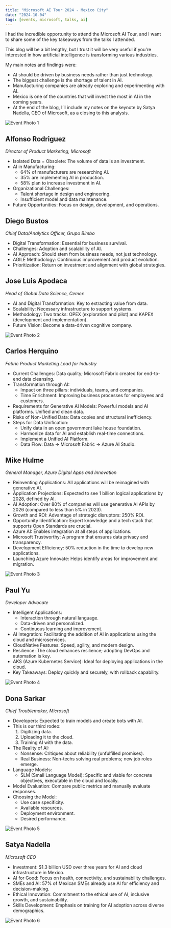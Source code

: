```yaml
---
title: "Microsoft AI Tour 2024 - Mexico City"
date: "2024-10-04"
tags: [events, microsoft, talks, ai]
---
```


I had the incredible opportunity to attend the Microsoft AI Tour, and I want to share some of the key takeaways from the talks I attended.

This blog will be a bit lengthy, but I trust it will be very useful if you're interested in how artificial intelligence is transforming various industries.

<!--more-->

My main notes and findings were:

- AI should be driven by business needs rather than just technology.
- The biggest challenge is the shortage of talent in AI.
- Manufacturing companies are already exploring and experimenting with AI.
- Mexico is one of the countries that will invest the most in AI in the coming years.
- At the end of the blog, I’ll include my notes on the keynote by Satya Nadella, CEO of Microsoft, as a closing to this analysis.

![Event Photo 1](/images/microsoft-ai-tour/pastedImage_12.png)

## Alfonso Rodriguez

_Director of Product Marketing, Microsoft_

- Isolated Data = Obsolete: The volume of data is an investment.
- AI in Manufacturing:
  - 64% of manufacturers are researching AI.
  - 35% are implementing AI in production.
  - 58% plan to increase investment in AI.
- Organizational Challenges:
  - Talent shortage in design and engineering.
  - Insufficient model and data maintenance.
- Future Opportunities: Focus on design, development, and operations.

## Diego Bustos

_Chief Data/Analytics Officer, Grupo Bimbo_

- Digital Transformation: Essential for business survival.
- Challenges: Adoption and scalability of AI.
- AI Approach: Should stem from business needs, not just technology.
- AGILE Methodology: Continuous improvement and product evolution.
- Prioritization: Return on investment and alignment with global strategies.

## Jose Luis Apodaca

_Head of Global Data Science, Cemex_

- AI and Digital Transformation: Key to extracting value from data.
- Scalability: Necessary infrastructure to support systems.
- Methodology: Two tracks: OPEX (exploration and pilot) and KAPEX (development and implementation).
- Future Vision: Become a data-driven cognitive company.

![Event Photo 2](/images/microsoft-ai-tour/pastedImage_13.png)

## Carlos Herquino

_Fabric Product Marketing Lead for Industry_

- Current Challenges: Data quality; Microsoft Fabric created for end-to-end data cleansing.
- Transformation through AI:
  - Impact on three pillars: individuals, teams, and companies.
  - Time Enrichment: Improving business processes for employees and customers.
- Requirements for Generative AI Models: Powerful models and AI platforms. Unified and clean data.
- Risks of Non-Unified Data: Data copies and structural inefficiency.
- Steps for Data Unification:
  - Unify data in an open government lake house foundation.
  - Harmonize data for AI and establish real-time connections.
  - Implement a Unified AI Platform.
  - Data Flow: Data → Microsoft Fabric → Azure AI Studio.

## Mike Hulme

_General Manager, Azure Digital Apps and Innovation_

- Reinventing Applications: All applications will be reimagined with generative AI.
- Application Projections: Expected to see 1 billion logical applications by 2028, defined by AI.
- AI Adoption: Over 80% of companies will use generative AI APIs by 2026 (compared to less than 5% in 2023).
- Growth and ROI: Advantage of strategic disruptors: 250% ROI.
- Opportunity Identification: Expert knowledge and a tech stack that supports Open Standards are crucial.
- Azure AI: Enables integration at all steps of applications.
- Microsoft Trustworthy: A program that ensures data privacy and transparency.
- Development Efficiency: 50% reduction in the time to develop new applications.
- Launching Azure Innovate: Helps identify areas for improvement and migration.

![Event Photo 3](/images/microsoft-ai-tour/pastedImage_23.png)

## Paul Yu

_Developer Advocate_

- Intelligent Applications:
  - Interaction through natural language.
  - Data-driven and personalized.
  - Continuous learning and improvement.
- AI Integration: Facilitating the addition of AI in applications using the cloud and microservices.
- CloudNative Features: Speed, agility, and modern design.
- Resilience: The cloud enhances resilience; adopting DevOps and automation is key.
- AKS (Azure Kubernetes Service): Ideal for deploying applications in the cloud.
- Key Takeaways: Deploy quickly and securely, with rollback capability.

![Event Photo 4](/images/microsoft-ai-tour/pastedImage_35.png)

## Dona Sarkar

_Chief Troublemaker, Microsoft_

- Developers: Expected to train models and create bots with AI.
- This is our third rodeo:
  1. Digitizing data.
  2. Uploading it to the cloud.
  3. Training AI with the data.
- The Reality of AI:
  - Nonsense: Critiques about reliability (unfulfilled promises).
  - Real Business: Non-techs solving real problems; new job roles emerge.
- Language Models:
  - SLM (Small Language Model): Specific and viable for concrete objectives, executable in the cloud and locally.
- Model Evaluation: Compare public metrics and manually evaluate responses.
- Choosing the Model:
  - Use case specificity.
  - Available resources.
  - Deployment environment.
  - Desired performance.

![Event Photo 5](/images/microsoft-ai-tour/pastedImage_44.png)

## Satya Nadella

_Microsoft CEO_

- Investment: $1.3 billion USD over three years for AI and cloud infrastructure in Mexico.
- AI for Good: Focus on health, connectivity, and sustainability challenges.
- SMEs and AI: 57% of Mexican SMEs already use AI for efficiency and decision-making.
- Ethical Innovation: Commitment to the ethical use of AI, inclusive growth, and sustainability.
- Skills Development: Emphasis on training for AI adoption across diverse demographics.

![Event Photo 6](/images/microsoft-ai-tour/pastedImage_47.png)
